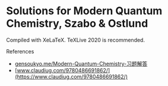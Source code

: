 # Solutions for Modern Quantum Chemistry, Szabo & Ostlund

Compiled with XeLaTeX. TeXLive 2020 is recommended.

References
* [gensoukyo.me/Modern-Quantum-Chemistry-习题解答](https://gensoukyo.me/Modern-Quantum-Chemistry-%E4%B9%A0%E9%A2%98%E8%A7%A3%E7%AD%94/)
* [www.claudiug.com/9780486691862/](https://www.claudiug.com/9780486691862/)
